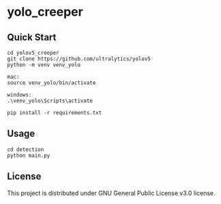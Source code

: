 # yolo_creeper

## Quick Start

```
cd yolov5_creeper
git clone https://github.com/ultralytics/yolov5
python -m venv venv_yolo

mac:
source venv_yolo/bin/activate

windows:
.\venv_yolo\Scripts\activate

pip install -r requirements.txt
```

## Usage
```
cd detection
python main.py
```
## License
This project is distributed under GNU General Public License v3.0 license.
